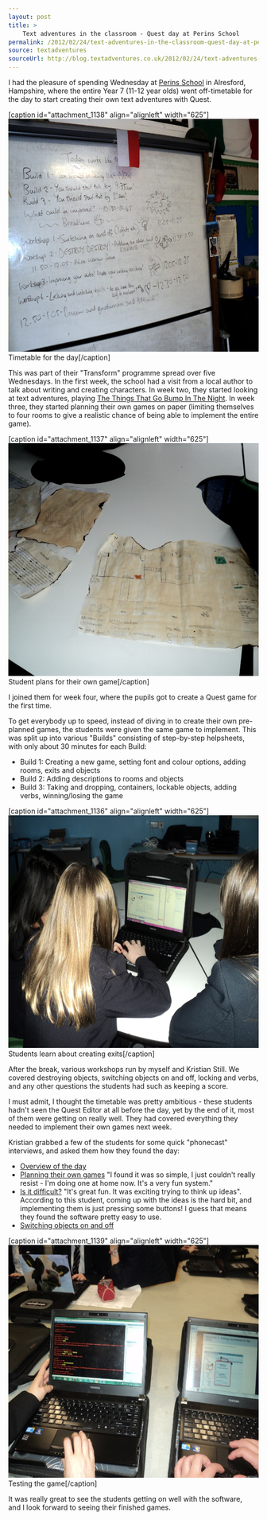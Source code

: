 ```yaml
---
layout: post
title: >
    Text adventures in the classroom - Quest day at Perins School
permalink: /2012/02/24/text-adventures-in-the-classroom-quest-day-at-perins-school
source: textadventures
sourceUrl: http://blog.textadventures.co.uk/2012/02/24/text-adventures-in-the-classroom-quest-day-at-perins-school/
---
```

I had the pleasure of spending Wednesday at <a href="http://www.perins.net/">Perins School</a> in Alresford, Hampshire, where the entire Year 7 (11-12 year olds) went off-timetable for the day to start creating their own text adventures with Quest.

[caption id="attachment_1138" align="alignleft" width="625"]<a href="/images/2012/textadventuresblog.files.wordpress.com-2012-02-dsc02158.jpg"><img class="size-full wp-image-1138" alt="Timetable for the day" src="/images/2012/textadventuresblog.files.wordpress.com-2012-02-dsc02158.jpg" width="625" height="468" /></a> Timetable for the day[/caption]

This was part of their "Transform" programme spread over five Wednesdays. In the first week, the school had a visit from a local author to talk about writing and creating characters. In week two, they started looking at text adventures, playing <a href="http://www.textadventures.co.uk/review/346/">The Things That Go Bump In The Night</a>. In week three, they started planning their own games on paper (limiting themselves to four rooms to give a realistic chance of being able to implement the entire game).

[caption id="attachment_1137" align="alignleft" width="625"]<a href="/images/2012/textadventuresblog.files.wordpress.com-2012-02-dsc02149.jpg"><img class="size-full wp-image-1137" alt="Student plans for their own game" src="/images/2012/textadventuresblog.files.wordpress.com-2012-02-dsc02149.jpg" width="625" height="468" /></a> Student plans for their own game[/caption]

I joined them for week four, where the pupils got to create a Quest game for the first time.

To get everybody up to speed, instead of diving in to create their own pre-planned games, the students were given the same game to implement. This was split up into various "Builds" consisting of step-by-step helpsheets, with only about 30 minutes for each Build:
<ul>
	<li>Build 1: Creating a new game, setting font and colour options, adding rooms, exits and objects</li>
	<li>Build 2: Adding descriptions to rooms and objects</li>
	<li>Build 3: Taking and dropping, containers, lockable objects, adding verbs, winning/losing the game</li>
</ul>
[caption id="attachment_1136" align="alignleft" width="625"]<a href="/images/2012/textadventuresblog.files.wordpress.com-2012-02-dsc02148.jpg"><img class="size-full wp-image-1136" alt="Students learn about creating exits" src="/images/2012/textadventuresblog.files.wordpress.com-2012-02-dsc02148.jpg" width="625" height="468" /></a> Students learn about creating exits[/caption]

After the break, various workshops run by myself and Kristian Still. We covered destroying objects, switching objects on and off, locking and verbs, and any other questions the students had such as keeping a score.

I must admit, I thought the timetable was pretty ambitious - these students hadn't seen the Quest Editor at all before the day, yet by the end of it, most of them were getting on really well. They had covered everything they needed to implement their own games next week.

Kristian grabbed a few of the students for some quick "phonecast" interviews, and asked them how they found the day:
<ul>
	<li><a href="http://www.kristianstill.co.uk/wordpress/2012/02/22/ipadio-quest-coding/">Overview of the day</a></li>
	<li><a href="http://www.kristianstill.co.uk/wordpress/2012/02/22/ipadio-quest-coders-of-the-quest/">Planning their own games</a> "I found it was so simple, I just couldn't really resist - I'm doing one at home now. It's a very fun system."</li>
	<li><a href="http://www.kristianstill.co.uk/wordpress/2012/02/22/ipadio-quest-overview/">Is it difficult?</a> "It's great fun. It was exciting trying to think up ideas". According to this student, coming up with the ideas is the hard bit, and implementing them is just pressing some buttons! I guess that means they found the software pretty easy to use.</li>
	<li><a href="http://www.kristianstill.co.uk/wordpress/2012/02/22/ipadio-switched/">Switching objects on and off</a></li>
</ul>
[caption id="attachment_1139" align="alignleft" width="625"]<a href="/images/2012/textadventuresblog.files.wordpress.com-2012-02-dsc02170.jpg"><img class="size-full wp-image-1139" alt="Testing the game" src="/images/2012/textadventuresblog.files.wordpress.com-2012-02-dsc02170.jpg" width="625" height="468" /></a> Testing the game[/caption]

It was really great to see the students getting on well with the software, and I look forward to seeing their finished games.